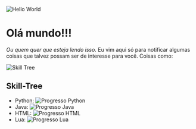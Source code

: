 ![Hello World](https://media.tenor.com/mGgWY8RkgYMAAAAC/hello-world.gif)
# Olá mundo!!!
_Ou quem quer que esteja lendo isso._
Eu vim aqui só para notificar algumas coisas que talvez possam ser de interesse para você. Coisas como:

![Skill Tree](https://media.forgecdn.net/avatars/817/461/638195458249768499.png)
## Skill-Tree
- Python: ![Progresso Python](https://progress-bar.dev/66/ "Progresso Python")
- Java: ![Progresso Java](https://progress-bar.dev/32/ "Progresso Java")
- HTML: ![Progresso HTML](https://progress-bar.dev/15/ "Progresso HTML")
- Lua: ![Progresso Lua](https://progress-bar.dev/75/ "Progresso Lua")
